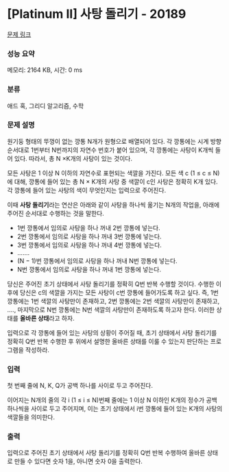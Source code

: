 # [Platinum II] 사탕 돌리기 - 20189 

[문제 링크](https://www.acmicpc.net/problem/20189) 

### 성능 요약

메모리: 2164 KB, 시간: 0 ms

### 분류

애드 혹, 그리디 알고리즘, 수학

### 문제 설명

<p>원기둥 형태의 뚜껑이 없는 깡통 N개가 원형으로 배열되어 있다. 각 깡통에는 시계 방향 순서대로 1번부터 N번까지의 자연수 번호가 붙어 있으며, 각 깡통에는 사탕이 K개씩 들어 있다. 따라서, 총 N ×K개의 사탕이 있는 것이다.</p>

<p>모든 사탕은 1 이상 N 이하의 자연수로 표현되는 색깔을 가진다. 모든 색 c (1 ≤ c ≤ N)에 대해, 깡통에 들어 있는 총 N × K개의 사탕 중 색깔이 c인 사탕은 정확히 K개 있다. 각 깡통에 들어 있는 사탕의 색이 무엇인지는 입력으로 주어진다.</p>

<p>이때 <strong>사탕 돌리기</strong>라는 연산은 아래와 같이 사탕을 하나씩 옮기는 N개의 작업을, 아래에 주어진 순서대로 수행하는 것을 말한다.</p>

<ul>
	<li>1번 깡통에서 임의로 사탕을 하나 꺼내 2번 깡통에 넣는다.</li>
	<li>2번 깡통에서 임의로 사탕을 하나 꺼내 3번 깡통에 넣는다.</li>
	<li>3번 깡통에서 임의로 사탕을 하나 꺼내 4번 깡통에 넣는다.</li>
	<li>.......</li>
	<li>(N − 1)번 깡통에서 임의로 사탕을 하나 꺼내 N번 깡통에 넣는다.</li>
	<li>N번 깡통에서 임의로 사탕을 하나 꺼내 1번 깡통에 넣는다.</li>
</ul>

<p>당신은 주어진 초기 상태에서 사탕 돌리기를 정확히 Q번 반복 수행할 것이다. 수행한 이후에 당신은 c의 색깔을 가지는 모든 사탕이 c번 깡통에 들어가도록 하고 싶다. 즉, 1번 깡통에는 1번 색깔의 사탕만이 존재하고, 2번 깡통에는 2번 색깔의 사탕만이 존재하고, ...., 마지막으로 N번 깡통에는 N번 색깔의 사탕만이 존재하도록 하고자 한다. 이러한 상태를 <strong>올바른 상태</strong>라고 하자.</p>

<p>입력으로 각 깡통에 들어 있는 사탕의 상황이 주어질 때, 초기 상태에서 사탕 돌리기를 정확히 Q번 반복 수행한 후 위에서 설명한 올바른 상태를 이룰 수 있는지 판단하는 프로그램을 작성하라.</p>

### 입력 

 <p>첫 번째 줄에 N, K, Q가 공백 하나를 사이로 두고 주어진다.</p>

<p>이어지는 N개의 줄의 각 i (1 ≤ i ≤ N)번째 줄에는 1 이상 N 이하인 K개의 정수가 공백 하나씩을 사이로 두고 주어지며, 이는 초기 상태에서 i번 깡통에 들어 있는 K개의 사탕의 색깔들을 의미한다.</p>

### 출력 

 <p>입력으로 주어진 초기 상태에서 사탕 돌리기를 정확히 Q번 반복 수행하여 올바른 상태로 만들 수 있다면 숫자 1을, 아니면 숫자 0을 출력한다.</p>

